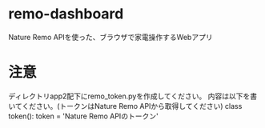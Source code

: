# remo-dashboard
Nature Remo APIを使った、ブラウザで家電操作するWebアプリ

# 注意
ディレクトリapp2配下にremo_token.pyを作成してください。
内容は以下を書いてください。(トークンはNature Remo APIから取得してください)
class token():
	token = 'Nature Remo APIのトークン'